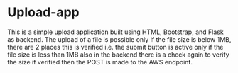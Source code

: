 # Upload-app

This is a simple upload application built using HTML, Bootstrap, and Flask as backend. The upload of a file is possible only if the file size is below 1MB, there are 2 places this is verified i.e. the submit button is active only if the file size is less than 1MB also in the backend there is a check again to verify the size if verified then the POST is made to the AWS endpoint.
